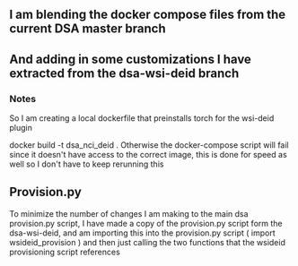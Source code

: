 ## I am blending the docker compose files from the current DSA master branch
## And adding in some customizations I have extracted from the dsa-wsi-deid branch

### Notes
So I am creating a local dockerfile that preinstalls torch for the wsi-deid plugin


docker build -t dsa_nci_deid .
Otherwise the docker-compose script will fail since it doesn't have access to the
correct image, this is done for speed as well so I don't have to keep rerunning this


## Provision.py
To minimize the number of changes I am making to the main dsa provision.py script, I have
made a copy of the provision.py script form the dsa-wsi-deid, and am importing this
into the provision.py script ( import wsideid_provision ) and then just calling the two functions
that the wsideid provisioning script references
